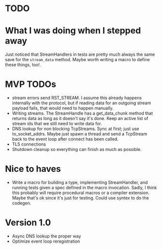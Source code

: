 TODO
====

# What I was doing when I stepped away

Just noticed that StreamHandlers in tests are pretty much always the same save
for the `stream_data` method. Maybe worth writing a macro to define these
things, too!.

# MVP TODOs

* stream errors send RST_STREAM. I assume this already happens internally with
  the protocol, but if reading data for an outgoing stream payload fails, that
  would need to happen manually.
* Writing streams. The StreamHandle has a get_data_chunk method that returns
  data as long as it doesn't say it's done. Keep an active list of stream ids
  that we still need to write data for.
* DNS lookup for non blocking TcpStreams. Sync at first; just use
  to_socket_addrs. Maybe just spawn a thread and send a TcpStream back to the
  event loop after connect has been called.
* TLS connections
* Shutdown cleanup so everything can finish as much as possible.

# Nice to haves

* Write a macro for building a type, implementing StreamHandler, and running
  tests given a spec defined in the macro invocation. Sadly, I think this
  probably will require procedural macros or a compiler extension. Maybe that's
  ok since it's just for testing. Could use syntex to do the codegen.

# Version 1.0

* Async DNS lookup the proper way
* Optimize event loop reregistration
